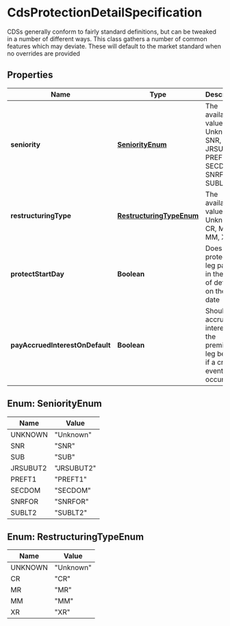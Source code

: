 

# CdsProtectionDetailSpecification

CDSs generally conform to fairly standard definitions, but can be tweaked in a number of different ways.  This class gathers a number of common features which may deviate. These will default to the market standard when  no overrides are provided

## Properties

Name | Type | Description | Notes
------------ | ------------- | ------------- | -------------
**seniority** | [**SeniorityEnum**](#SeniorityEnum) | The available values are: Unknown, SNR, SUB, JRSUBUT2, PREFT1, SECDOM, SNRFOR, SUBLT2 | 
**restructuringType** | [**RestructuringTypeEnum**](#RestructuringTypeEnum) | The available values are: Unknown, CR, MR, MM, XR | 
**protectStartDay** | **Boolean** | Does the protection leg pay out in the case of default on the start date | 
**payAccruedInterestOnDefault** | **Boolean** | Should accrued interest on the premium leg be paid if a credit event occurs | 



## Enum: SeniorityEnum

Name | Value
---- | -----
UNKNOWN | &quot;Unknown&quot;
SNR | &quot;SNR&quot;
SUB | &quot;SUB&quot;
JRSUBUT2 | &quot;JRSUBUT2&quot;
PREFT1 | &quot;PREFT1&quot;
SECDOM | &quot;SECDOM&quot;
SNRFOR | &quot;SNRFOR&quot;
SUBLT2 | &quot;SUBLT2&quot;



## Enum: RestructuringTypeEnum

Name | Value
---- | -----
UNKNOWN | &quot;Unknown&quot;
CR | &quot;CR&quot;
MR | &quot;MR&quot;
MM | &quot;MM&quot;
XR | &quot;XR&quot;



